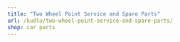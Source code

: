 ```yaml
---
title: "Two Wheel Point Service and Spare Parts"
url: /kudlu/two-wheel-point-service-and-spare-parts/
shop: car parts
---
```

